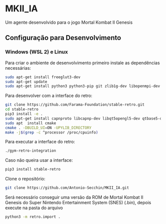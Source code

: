 # MKII_IA
Um agente desenvolvido para o jogo Mortal Kombat II Genesis

## Configuração para Desenvolvimento

### Windows (WSL 2) e Linux

Para criar o ambiente de desenvolvimento primeiro instale as dependências necessárias:

```sh
sudo apt-get install freeglut3-dev
sudo apt-get update
sudo apt-get install python3 python3-pip git zlib1g-dev libopenmpi-dev ffmpeg
```
Para desenvolver com a interface do retro:

```sh
git clone https://github.com/Farama-Foundation/stable-retro.git
cd stable-retro
pip3 install -e .
sudo apt-get install capnproto libcapnp-dev libqt5opengl5-dev qtbase5-dev zlib1g-dev
sudo apt  install cmake
cmake . -DBUILD_UI=ON -UPYLIB_DIRECTORY
make -j$(grep -c ^processor /proc/cpuinfo)
```

Para executar a interface do retro:

```sh
./gym-retro-integration
```

Caso não queira usar a interface:

```sh
pip3 install stable-retro
```

Clone o repositório:
```sh
git clone https://github.com/Antonio-Secchin/MKII_IA.git
```

Será necessário conseguir uma versão da ROM de Mortal Kombat II Genesis do Super Nintendo Entertainment System (SNES) (.bin), depois execute na pasta do arquivo
```sh
python3 -m retro.import .
```
